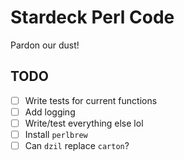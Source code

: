 # Stardeck Perl Code

Pardon our dust!

## TODO

- [ ] Write tests for current functions
- [ ] Add logging
- [ ] Write/test everything else lol
- [ ] Install `perlbrew`
- [ ] Can `dzil` replace `carton`?
